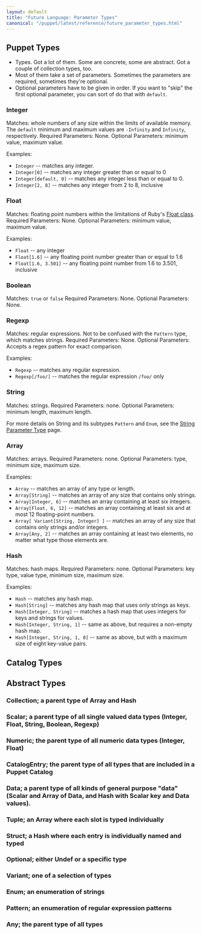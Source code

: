 ```yaml
---
layout: default
title: "Future Language: Parameter Types"
canonical: "/puppet/latest/reference/future_parameter_types.html"
---
```


## Puppet Types

* Types. Got a lot of them. Some are concrete, some are abstract. Got a couple of collection types, too.
* Most of them take a set of parameters. Sometimes the parameters are required, sometimes they're optional.
* Optional parameters have to be given in order. If you want to "skip" the first optional parameter, you can sort of do that with `default`.

### Integer

Matches: whole numbers of any size within the limits of available memory. The `default` minimum and maximum values are `-Infinity` and `Infinity`, respectively.
Required Parameters: None.
Optional Parameters: minimum value, maximum value.

Examples:

* `Integer` -- matches any integer.
* `Integer[0]` -- matches any integer greater than or equal to 0
* `Integer[default, 0]` -- matches any integer less than or equal to 0.
* `Integer[2, 8]` -- matches any integer from 2 to 8, inclusive

### Float

Matches: floating point numbers within the limitations of Ruby's [Float class](http://www.ruby-doc.org/core-2.1.2/Float.html).
Required Parameters: None.
Optional Parameters: minimum value, maximum value.

Examples:

* `Float` -- any integer
* `Float[1.6]` -- any floating point number greater than or equal to 1.6
* `Float[1.6, 3.501]` -- any floating point number from 1.6 to 3.501, inclusive

### Boolean

Matches: `true` or `false`
Required Parameters: None.
Optional Parameters: None.

### Regexp

Matches: regular expressions. Not to be confused with the `Pattern` type, which matches strings.
Required Parameters: None.
Optional Parameters: Accepts a regex pattern for exact comparison.

Examples:

* `Regexp` -- matches any regular expression.
* `Regexp[/foo/]` -- matches the regular expression `/foo/` only

### String

Matches: strings.
Required Parameters: none.
Optional Parameters: minimum length, maximum length.

For more details on String and its subtypes `Pattern` and `Enum`, see the [String Parameter Type](future_string_type.html) page.

### Array

Matches: arrays.
Required Parameters: none.
Optional Parameters: type, minimum size, maximum size.

Examples:

* `Array` -- matches an array of any type or length.
* `Array[String]` -- matches an array of any size that contains only strings.
* `Array[Integer, 6]` -- matches an array containing at least six integers.
* `Array[Float, 6, 12]` -- matches an array containing at least six and at most 12 floating-point numbers.
* `Array[ Variant[String, Integer] ]` -- matches an array of any size that contains only strings and/or integers.
* `Array[Any, 2]` -- matches an array containing at least two elements, no matter what type those elements are.

### Hash

Matches: hash maps.
Required Parameters: none.
Optional Parameters: key type, value type, minimum size, maximum size.

Examples:

* `Hash` -- matches any hash map.
* `Hash[String]` -- matches any hash map that uses only strings as keys.
* `Hash[Integer, String]` -- matches a hash map that uses integers for keys and strings for values.
* `Hash[Integer, String, 1]` -- same as above, but requires a non-empty hash map.
* `Hash[Integer, String, 1, 8]` -- same as above, but with a maximum size of eight key-value pairs.

## Catalog Types

<!-- ### Resource -->

<!-- Matches: a Puppet resource. -->
<!-- Required Parameters: none. -->
<!-- Optional Parameters: resource type, any number of resource names. -->

<!-- Examples: -->

<!-- * `Resource` -- matches any Puppet resource. -->
<!-- * `Resource[File]` -- matches any file resource. -->
<!-- * `Resource[File, 'httpd.conf']` -- matches a file resource named `'httpd.conf'`. -->
<!-- * `Resource[File, 'httpd.conf', 'apache2.conf']` -- matches a file resource named `'httpd.conf'` **or** `'apache2.conf'`. -->

## Abstract Types

### Collection; a parent type of Array and Hash
### Scalar; a parent type of all single valued data types (Integer, Float, String, Boolean, Regexp)
### Numeric; the parent type of all numeric data types (Integer, Float)
### CatalogEntry; the parent type of all types that are included in a Puppet Catalog
### Data; a parent type of all kinds of general purpose "data" (Scalar and Array of Data, and Hash with Scalar key and Data values).
### Tuple; an Array where each slot is typed individually
### Struct; a Hash where each entry is individually named and typed
### Optional; either Undef or a specific type
### Variant; one of a selection of types
### Enum; an enumeration of strings
### Pattern; an enumeration of regular expression patterns
### Any; the parent type of all types
